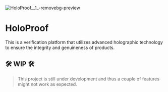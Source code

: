 ![HoloProof__1_-removebg-preview](https://github.com/rukenya321/HoloProof/assets/131617952/8d7e5a14-0655-4705-b541-b6d262f0e20f)
# HoloProof
This is a verification platform that utilizes advanced holographic technology to ensure the integrity and genuineness of products.
## 🛠 WIP 🛠
> This project is still under development and thus a couple of features might not work as expected.
